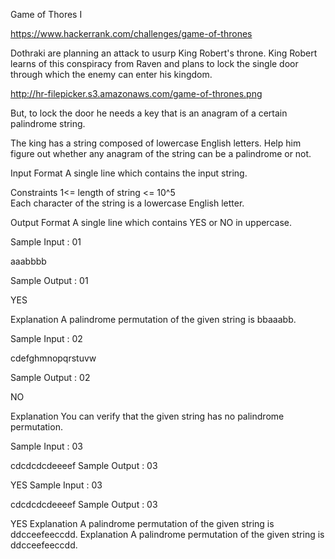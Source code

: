 Game of Thores I

https://www.hackerrank.com/challenges/game-of-thrones

Dothraki are planning an attack to usurp King Robert's throne. King Robert learns of this conspiracy 
from Raven and plans to lock the single door through which the enemy can enter his kingdom.

http://hr-filepicker.s3.amazonaws.com/game-of-thrones.png

But, to lock the door he needs a key that is an anagram of a certain palindrome string.

The king has a string composed of lowercase English letters. Help him figure out whether any anagram of the string can be a palindrome or not.

Input Format 
A single line which contains the input string.

Constraints 
1<= length of string <= 10^5  
Each character of the string is a lowercase English letter.

Output Format 
A single line which contains YES or NO in uppercase.

Sample Input : 01

aaabbbb

Sample Output : 01

YES

Explanation 
A palindrome permutation of the given string is bbaaabb. 


Sample Input : 02

cdefghmnopqrstuvw

Sample Output : 02

NO

Explanation 
You can verify that the given string has no palindrome permutation. 



Sample Input : 03

cdcdcdcdeeeef
Sample Output : 03

YES
Sample Input : 03

cdcdcdcdeeeef
Sample Output : 03

YES
Explanation 
A palindrome permutation of the given string is ddcceefeeccdd.
Explanation 
A palindrome permutation of the given string is ddcceefeeccdd.

